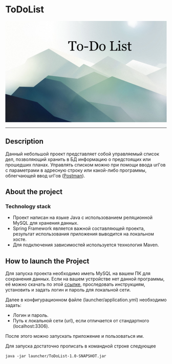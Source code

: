# ToDoList

![Header](readme.assets/header.png)

------------

## Description

Данный небольшой проект представляет собой управляемый список дел,
позволяющий хранить в БД информацию о предстоящих или прошедших планах.
Управлять списком можно при помощи ввода url'ов с параметрами в адресную
строку или какой-либо программы, облегчающей ввод url'ов ([Postman](https://www.postman.com/ "https://www.postman.com/")).

## About the project

### Technology stack

- Проект написан на языке Java с использованием реляционной MySQL для
хранения данных.
- Spring Framework является важной составляющей проекта, результат
использования приложения выводится на локальном хосте.
- Для подключения зависимостей используется технология Maven.

## How to launch the Project

Для запуска проекта необходимо иметь MySQL на вашем ПК для сохранения данных.
Если на вашем устройстве нет данной программы, её можно скачать по этой
[ссылке](https://dev.mysql.com/downloads/workbench/ "https://dev.mysql.com/downloads/workbench/"),
проследовать инструкциям, установить и задать логин и пароль для локальной сети.

Далее в конфигурационном файле (launcher/application.yml) необходимо задать:
- Логин и пароль.
- Путь к локальной сети (url), если отличается от стандартного
  (localhost:3306).

После этого можно запускать приложение и пользоваться им.

Для запуска достаточно прописать в командной строке следующее
```
java -jar launcher/ToDoList-1.0-SNAPSHOT.jar
```
